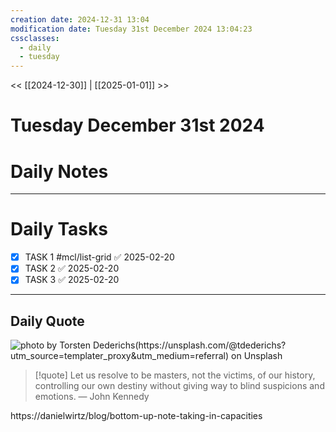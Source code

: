 ```yaml
---
creation date: 2024-12-31 13:04
modification date: Tuesday 31st December 2024 13:04:23
cssclasses:
  - daily
  - tuesday
---
```


<< [[2024-12-30]] | [[2025-01-01]] >>

# Tuesday December 31st 2024


# **Daily Notes**



***

# **Daily Tasks**

- [x] TASK 1 #mcl/list-grid ✅ 2025-02-20
- [x] TASK 2 ✅ 2025-02-20
- [x] TASK 3 ✅ 2025-02-20

***

## **Daily Quote**
![photo by Torsten Dederichs(https://unsplash.com/@tdederichs?utm_source=templater_proxy&utm_medium=referral) on Unsplash](https://images.unsplash.com/photo-1524679166686-04237b4667b4?crop=entropy&cs=srgb&fm=jpg&ixid=M3w2NDU1OTF8MHwxfHJhbmRvbXx8fHx8fHx8fDE3MzU2NzE4ODB8&ixlib=rb-4.0.3&q=85&w=600&h=200)

> [!quote] Let us resolve to be masters, not the victims, of our history, controlling our own destiny without giving way to blind suspicions and emotions.
> — John Kennedy



https://danielwirtz/blog/bottom-up-note-taking-in-capacities
